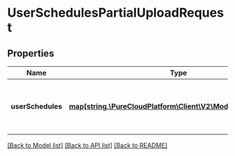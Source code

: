 # UserSchedulesPartialUploadRequest

## Properties
Name | Type | Description | Notes
------------ | ------------- | ------------- | -------------
**userSchedules** | [**map[string,\PureCloudPlatform\Client\V2\Model\UserSchedule]**](UserSchedule.md) | User schedules that are part of partial request | 

[[Back to Model list]](../README.md#documentation-for-models) [[Back to API list]](../README.md#documentation-for-api-endpoints) [[Back to README]](../README.md)


